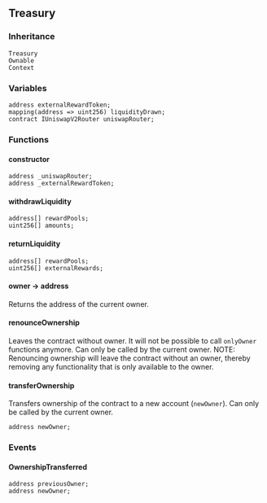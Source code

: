 ## Treasury





### Inheritance

```
Treasury
Ownable
Context
```

### Variables

```Solidity
address externalRewardToken;
mapping(address => uint256) liquidityDrawn;
contract IUniswapV2Router uniswapRouter;
```

### Functions

#### constructor





```Solidity
address _uniswapRouter; 
address _externalRewardToken; 
```
#### withdrawLiquidity





```Solidity
address[] rewardPools; 
uint256[] amounts; 
```
#### returnLiquidity





```Solidity
address[] rewardPools; 
uint256[] externalRewards; 
```
#### owner → address



Returns the address of the current owner.

#### renounceOwnership



Leaves the contract without owner. It will not be possible to call
`onlyOwner` functions anymore. Can only be called by the current owner.
NOTE: Renouncing ownership will leave the contract without an owner,
thereby removing any functionality that is only available to the owner.

#### transferOwnership



Transfers ownership of the contract to a new account (`newOwner`).
Can only be called by the current owner.

```Solidity
address newOwner; 
```

### Events

#### OwnershipTransferred





```Solidity
address previousOwner;
address newOwner;
```


